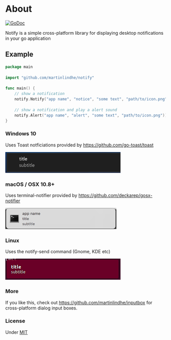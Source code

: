 # About

[![GoDoc](https://godoc.org/github.com/martinlindhe/notify?status.svg)](https://godoc.org/github.com/martinlindhe/notify)

Notify is a simple cross-platform library for displaying desktop notifications in your go application


## Example

```go
package main

import "github.com/martinlindhe/notify"

func main() {
	// show a notification
	notify.Notify("app name", "notice", "some text", "path/to/icon.png"))

	// show a notification and play a alert sound
	notify.Alert("app name", "alert", "some text", "path/to/icon.png"))
}
```


### Windows 10

Uses Toast notficiations provided by https://github.com/go-toast/toast

![Windows](windows.png)


### macOS / OSX 10.8+

Uses terminal-notifier provided by https://github.com/deckarep/gosx-notifier

![macOS](macos.png)


### Linux

Uses the notify-send command (Gnome, KDE etc)

![Linux](linux.png)


### More

If you like this, check out https://github.com/martinlindhe/inputbox for cross-platform dialog input boxes.


### License

Under [MIT](LICENSE)
